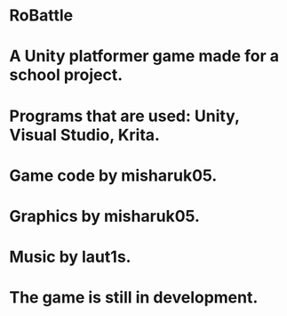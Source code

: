 # RoBattle
# A Unity platformer game made for a school project.
# Programs that are used: Unity, Visual Studio, Krita.
# Game code by misharuk05.
# Graphics by misharuk05.
# Music by laut1s.
# The game is still in development.
